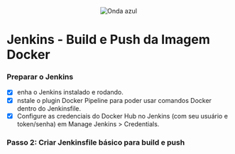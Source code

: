 <p align="center">
  <img src="https://capsule-render.vercel.app/api?type=waving&color=0000FF&height=120&section=header" alt="Onda azul" />
</p>

# Jenkins - Build e Push da Imagem Docker
 ### Preparar o Jenkins
 - [x] enha o Jenkins instalado e rodando.
- [x] nstale o plugin Docker Pipeline para poder usar comandos Docker dentro do Jenkinsfile.
- [x] Configure as credenciais do Docker Hub no Jenkins (com seu usuário e token/senha) em Manage Jenkins > Credentials.

### Passo 2: Criar Jenkinsfile básico para build e push
```bash

```
